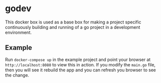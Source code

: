 # godev
This docker box is used as a base box for making a project specific continuously
building and running of a go project in a development environment.

## Example
Run ```docker-compose up``` in the example project and point your browser at
```http://localhost:8080``` to view this in action.  If you modify the ```main.go```
file, then you will see it rebuild the app and you can refresh you browser to
see the change.
